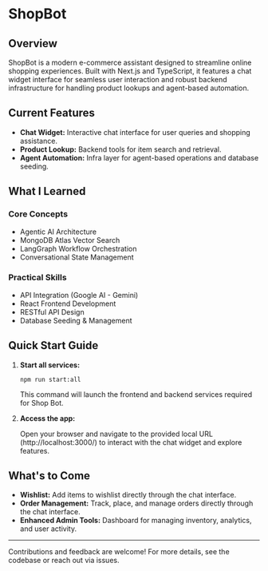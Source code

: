 # ShopBot

## Overview

ShopBot is a modern e-commerce assistant designed to streamline online shopping experiences. Built with Next.js and TypeScript, it features a chat widget interface for seamless user interaction and robust backend infrastructure for handling product lookups and agent-based automation.

## Current Features

- **Chat Widget:** Interactive chat interface for user queries and shopping assistance.
- **Product Lookup:** Backend tools for item search and retrieval.
- **Agent Automation:** Infra layer for agent-based operations and database seeding.

## What I Learned

### Core Concepts

- Agentic AI Architecture
- MongoDB Atlas Vector Search
- LangGraph Workflow Orchestration
- Conversational State Management

### Practical Skills

- API Integration (Google AI - Gemini)
- React Frontend Development
- RESTful API Design
- Database Seeding & Management

## Quick Start Guide

1. **Start all services:**
   ```pwsh
   npm run start:all
   ```
   This command will launch the frontend and backend services required for Shop Bot.
2. **Access the app:**

   Open your browser and navigate to the provided local URL (http://localhost:3000/) to interact with the chat widget and explore features.

## What's to Come

- **Wishlist:** Add items to wishlist directly through the chat interface.
- **Order Management:** Track, place, and manage orders directly through the chat interface.
- **Enhanced Admin Tools:** Dashboard for managing inventory, analytics, and user activity.



---

Contributions and feedback are welcome! For more details, see the codebase or reach out via issues.
